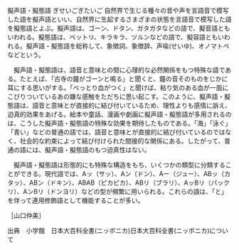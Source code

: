 擬声語・擬態語
ぎせいごぎたいご
自然界で生じる種々の音や声を言語音で模写した語を擬声語といい、自然界に生起するさまざまの状態を言語音で模写した語を擬態語とよぶ。擬声語は、ゴーン、ドタン、ガタガタなどの語で、擬音語ともいわれる。擬態語は、ベットリ、キラキラ、ツルンなどの語で、擬容語ともいわれる。擬声語・擬態語を総称して、象徴詞、象徴辞、声喩(せいゆ)、オノマトペなどという。

　擬声語・擬態語は、語音と意味との間に心理的な必然関係をもつ特殊な語である。たとえば、「古寺の鐘がゴーンと鳴る」と聞くと、鐘の音そのものをじかに耳にする思いがする。「べっとり血がつく」と聞けば、粘り気のある血が一面にこびりついているあの嫌な感触をただちに思い起こす。このように、擬声語・擬態語は、語音と意味とが直接的に結び付いているため、理性よりも感情に訴え、迫真的効果をあげる。絵本や童話、漫画や劇画に擬声語・擬態語が多用されるのは、こうした擬声語・擬態語の特殊な効果を期待したものである。「海」「泳ぐ」「青い」などの普通の語では、語音と意味とが直接的に結び付いているのではなく、社会的な約束によって結び付けられた間接的な関係にある。したがって、普通の語には、擬声語・擬態語のもつ迫真性はない。

　擬声語・擬態語は形態的にも特殊な構造をもち、いくつかの類型に分類することができる。現代語では、Aッ（サッ）、Aン（ドン）、Aー（ジュー）、ABッ（カタッ）、ABン（ドキン）、ABAB（ピカピカ）、ABリ（ブラリ）、AッBリ（パックリ）、AンBリ（ドンヨリ）などの型が頻繁に用いられる。これらの語は、「と」を伴って連用修飾語として機能することが多い。

［山口仲美］

出典　小学館　日本大百科全書(ニッポニカ)日本大百科全書(ニッポニカ)について